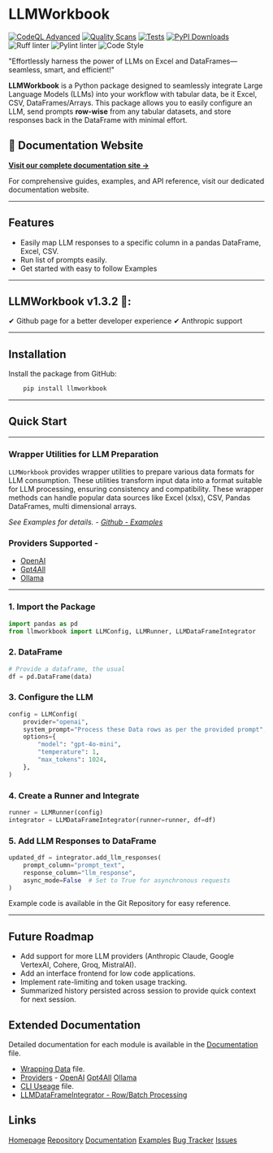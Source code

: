 # **LLMWorkbook**

[![CodeQL Advanced](https://github.com/aryadhruv/LLMWorkbook/actions/workflows/codeql.yml/badge.svg)](https://github.com/aryadhruv/LLMWorkbook/actions/workflows/codeql.yml)
[![Quality Scans](https://github.com/aryadhruv/LLMWorkbook/actions/workflows/Quality%20Check.yml/badge.svg)](https://github.com/aryadhruv/LLMWorkbook/actions/workflows/Quality%20Check.yml)
[![Tests](https://github.com/aryadhruv/LLMWorkbook/actions/workflows/test.yml/badge.svg)](https://github.com/aryadhruv/LLMWorkbook/actions/workflows/test.yml)
[![PyPI Downloads](https://static.pepy.tech/badge/llmworkbook)](https://pepy.tech/projects/llmworkbook)
<img src="https://img.shields.io/endpoint?url=https://raw.githubusercontent.com/astral-sh/ruff/main/assets/badge/v2.json" alt="Ruff linter" href="https://github.com/astral-sh/ruff" />
<img src="https://img.shields.io/badge/linting-pylint-yellowgreen" alt="Pylint linter" href="https://github.com/pylint-dev/pylint" />  <img src="https://img.shields.io/badge/code%20style-black-000000.svg" alt="Code Style" href="https://github.com/ambv/black" />

"Effortlessly harness the power of LLMs on Excel and DataFrames—seamless, smart, and efficient!"

**LLMWorkbook** is a Python package designed to seamlessly integrate Large Language Models (LLMs) into your workflow with tabular data, be it Excel, CSV, DataFrames/Arrays. This package allows you to easily configure an LLM, send prompts **row-wise** from any tabular datasets, and store responses back in the DataFrame with minimal effort.

## 📖 **Documentation Website**

**[Visit our complete documentation site →](https://aryadhruv.github.io/LLMWorkbook/)**

For comprehensive guides, examples, and API reference, visit our dedicated documentation website.

---

## **Features**
- Easily map LLM responses to a specific column in a pandas DataFrame, Excel, CSV.
- Run list of prompts easily.
- Get started with easy to follow Examples


---

## LLMWorkbook v1.3.2  🦦:
✔ Github page for a better developer experience
✔ Anthropic support

---

## **Installation**

Install the package from GitHub:

```bash
    pip install llmworkbook
```

---

## **Quick Start**

---

### **Wrapper Utilities for LLM Preparation**

`LLMWorkbook` provides wrapper utilities to prepare various data formats for LLM consumption. These utilities transform input data into a format suitable for LLM processing, ensuring consistency and compatibility.
These wrapper methods can handle popular data sources like Excel (xlsx), CSV, Pandas DataFrames, multi dimensional arrays.

*See Examples for details. - [Github - Examples](https://github.com/aryadhruv/LLMWorkbook/tree/main/Examples)*

### Providers Supported -
* [OpenAI](docs/Providers/OpenAI.md)
* [Gpt4All](docs/Providers/Gpt4All.md)
* [Ollama](docs/Providers/Ollama.md)


---

### **1. Import the Package**

```python
import pandas as pd
from llmworkbook import LLMConfig, LLMRunner, LLMDataFrameIntegrator
```

### **2. DataFrame**

```python
# Provide a dataframe, the usual
df = pd.DataFrame(data)
```

### **3. Configure the LLM**

```python
config = LLMConfig(
    provider="openai",
    system_prompt="Process these Data rows as per the provided prompt",
    options={
        "model": "gpt-4o-mini",
        "temperature": 1,
        "max_tokens": 1024,
    },
)
```

### **4. Create a Runner and Integrate**

```python
runner = LLMRunner(config)
integrator = LLMDataFrameIntegrator(runner=runner, df=df)
```

### **5. Add LLM Responses to DataFrame**

```python
updated_df = integrator.add_llm_responses(
    prompt_column="prompt_text",
    response_column="llm_response",
    async_mode=False  # Set to True for asynchronous requests
)

```

Example code is available in the Git Repository for easy reference.

---
## **Future Roadmap**

- Add support for more LLM providers (Anthropic Claude, Google VertexAI, Cohere, Groq, MistralAI).
- Add an interface frontend for low code applications.
- Implement rate-limiting and token usage tracking.
- Summarized history persisted across session to provide quick context for next session.


## Extended Documentation

Detailed documentation for each module is available in the [Documentation](docs) file.
- [Wrapping Data](docs/wrapping.md) file.
- [Providers](docs/Providers/) -
    [OpenAI](docs/Providers/OpenAI.md)
    [Gpt4All](docs/Providers/Gpt4All.md)
    [Ollama](docs/Providers/Ollama.md)
- [CLI Useage](docs/CLI%20Usage.md) file.
- [LLMDataFrameIntegrator - Row/Batch Processing](docs/Batch%20and%20Row%20Processing.md)



## **Links**

[Homepage](https://github.com/aryadhruv/LLMWorkbook)
[Repository](https://github.com/aryadhruv/LLMWorkbook)
[Documentation](https://github.com/aryadhruv/LLMWorkbook/tree/main/docs)
[Examples](https://github.com/aryadhruv/LLMWorkbook/tree/main/Examples)
[Bug Tracker](https://github.com/aryadhruv/LLMWorkbook/issues)
[Issues](https://github.com/aryadhruv/LLMWorkbook/issues)


